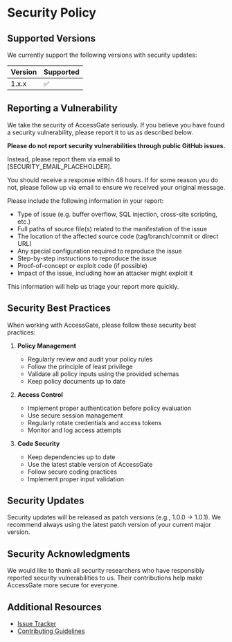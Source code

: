 # Security Policy

## Supported Versions

We currently support the following versions with security updates:

| Version | Supported          |
| ------- | ------------------ |
| 1.x.x   | :white_check_mark: |

## Reporting a Vulnerability

We take the security of AccessGate seriously. If you believe you have found a security vulnerability, please report it to us as described below.

**Please do not report security vulnerabilities through public GitHub issues.**

Instead, please report them via email to [SECURITY_EMAIL_PLACEHOLDER].

You should receive a response within 48 hours. If for some reason you do not, please follow up via email to ensure we received your original message.

Please include the following information in your report:

- Type of issue (e.g. buffer overflow, SQL injection, cross-site scripting, etc.)
- Full paths of source file(s) related to the manifestation of the issue
- The location of the affected source code (tag/branch/commit or direct URL)
- Any special configuration required to reproduce the issue
- Step-by-step instructions to reproduce the issue
- Proof-of-concept or exploit code (if possible)
- Impact of the issue, including how an attacker might exploit it

This information will help us triage your report more quickly.

## Security Best Practices

When working with AccessGate, please follow these security best practices:

1. **Policy Management**

   - Regularly review and audit your policy rules
   - Follow the principle of least privilege
   - Validate all policy inputs using the provided schemas
   - Keep policy documents up to date

2. **Access Control**

   - Implement proper authentication before policy evaluation
   - Use secure session management
   - Regularly rotate credentials and access tokens
   - Monitor and log access attempts

3. **Code Security**
   - Keep dependencies up to date
   - Use the latest stable version of AccessGate
   - Follow secure coding practices
   - Implement proper input validation

## Security Updates

Security updates will be released as patch versions (e.g., 1.0.0 -> 1.0.1). We recommend always using the latest patch version of your current major version.

## Security Acknowledgments

We would like to thank all security researchers who have responsibly reported security vulnerabilities to us. Their contributions help make AccessGate more secure for everyone.

## Additional Resources

- [Issue Tracker](https://github.com/access-gate-tech/core-engine/issues)
- [Contributing Guidelines](CONTRIBUTING.md)
